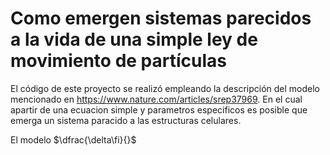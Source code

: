 # Como emergen sistemas parecidos a la vida de una simple ley de movimiento de partículas

El código de este proyecto se realizó empleando la descripción del modelo mencionado en https://www.nature.com/articles/srep37969. En el cual apartir de una ecuacion simple y parametros especificos es posible que emerga un sistema paracido a las estructuras celulares.

El modelo $\dfrac{\delta\fi}{}$
